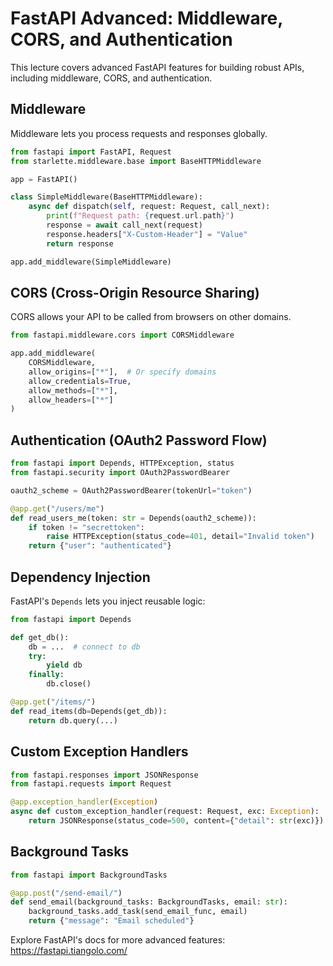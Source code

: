 # FastAPI Advanced: Middleware, CORS, and Authentication

This lecture covers advanced FastAPI features for building robust APIs, including middleware, CORS, and authentication.

## Middleware

Middleware lets you process requests and responses globally.

```python
from fastapi import FastAPI, Request
from starlette.middleware.base import BaseHTTPMiddleware

app = FastAPI()

class SimpleMiddleware(BaseHTTPMiddleware):
    async def dispatch(self, request: Request, call_next):
        print(f"Request path: {request.url.path}")
        response = await call_next(request)
        response.headers["X-Custom-Header"] = "Value"
        return response

app.add_middleware(SimpleMiddleware)
```

## CORS (Cross-Origin Resource Sharing)

CORS allows your API to be called from browsers on other domains.

```python
from fastapi.middleware.cors import CORSMiddleware

app.add_middleware(
    CORSMiddleware,
    allow_origins=["*"],  # Or specify domains
    allow_credentials=True,
    allow_methods=["*"],
    allow_headers=["*"]
)
```

## Authentication (OAuth2 Password Flow)

```python
from fastapi import Depends, HTTPException, status
from fastapi.security import OAuth2PasswordBearer

oauth2_scheme = OAuth2PasswordBearer(tokenUrl="token")

@app.get("/users/me")
def read_users_me(token: str = Depends(oauth2_scheme)):
    if token != "secrettoken":
        raise HTTPException(status_code=401, detail="Invalid token")
    return {"user": "authenticated"}
```

## Dependency Injection

FastAPI's `Depends` lets you inject reusable logic:

```python
from fastapi import Depends

def get_db():
    db = ...  # connect to db
    try:
        yield db
    finally:
        db.close()

@app.get("/items/")
def read_items(db=Depends(get_db)):
    return db.query(...)
```

## Custom Exception Handlers

```python
from fastapi.responses import JSONResponse
from fastapi.requests import Request

@app.exception_handler(Exception)
async def custom_exception_handler(request: Request, exc: Exception):
    return JSONResponse(status_code=500, content={"detail": str(exc)})
```

## Background Tasks

```python
from fastapi import BackgroundTasks

@app.post("/send-email/")
def send_email(background_tasks: BackgroundTasks, email: str):
    background_tasks.add_task(send_email_func, email)
    return {"message": "Email scheduled"}
```

Explore FastAPI's docs for more advanced features: https://fastapi.tiangolo.com/
